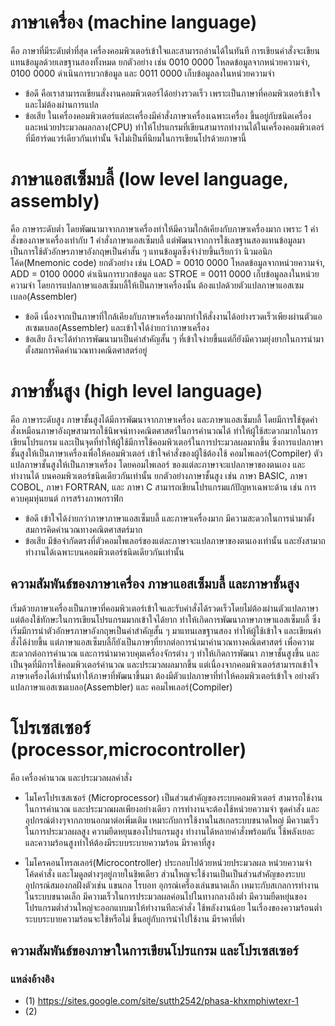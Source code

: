 # ภาษาเครื่อง (machine language)
คือ ภาษาที่มีระดับต่ำที่สุด เครื่องคอมพิวเตอร์เข้าใจและสามารถอ่านได้ในทันที การเขียนคำสั่งจะเขียนแทนข้อมูลด้วยเลขฐานสองทั้งหมด
ยกตัวอย่าง เช่น 0010 0000 โหลดข้อมูลจากหน่วยความจำ, 0100 0000 ดำเนินการบวกข้อมูล และ 0011 0000 เก็บข้อมูลลงในหน่วยความจำ
- ข้อดี คือเราสามารถเขียนสั่งงานคอมพิวเตอร์ได้อย่างรวดเร็ว เพราะเป็นภาษาที่คอมพิวเตอร์เข้าใจ และไม่ต้องผ่านการแปล
- ข้อเสีย ในเครื่องคอมพิวเตอร์แต่ละเครื่องมีคำสั่งภาษาเครื่องเฉพาะเครื่อง ขึ้นอยู่กับชนิดเครื่อง และหน่วยประมวลผลกลาง(CPU)
ทำให้โปรแกรมที่เขียนสามารถทำงานได้ในเครื่องคอมพิวเตอร์ที่มีฮาร์ดแวร์เดียวกันเท่านั้น จึงไม่เป็นที่นิยมในการเขียนโปรด้วยภาษานี้

# ภาษาแอสเซ็มบลี้ (low level language, assembly)
คือ ภาษาระดับต่ำ โดยพัฒนามาจากภาษาเครื่องทำให้มีความใกล้เคียงกับภาษาเครื่องมาก เพราะ 1 คำสั่งของภาษาเครื่องเท่ากับ 1 คำสั่งภาษาแอสเซ็มบลี้
แต่พัฒนาจากการใช้เลขฐานสองแทนข้อมูลมาเป็นการใช้ตัวอักษรภาษาอังกฤษเป็นคำสั้น ๆ แทนข้อมูลซึ่งจำง่ายขึ้นเรียกว่า นิวมอนิกโค้ด(Mnemonic code) 
ยกตัวอย่าง เช่น LOAD = 0010 0000 โหลดข้อมูลจากหน่วยความจำ, ADD = 0100 0000 ดำเนินการบวกข้อมูล และ STROE = 0011 0000 เก็บข้อมูลลงในหน่วยความจำ
โดยการแปลภาษาแอสเซ็มบลี้ให้เป็นภาษาเครื่องนั้น ต้องแปลด้วยตัวแปลภาษาแอสเซมเบลอ(Assembler)
- ข้อดี เนื่องจากเป็นภาษาที่ใกล้เคียงกับภาษาเครื่องมากทำให้สั่งงานได้อย่างรวดเร็วเพียงผ่านตัวแอสเซมเบลอ(Assembler) และเข้าใจได้ง่ายกว่าภาษาเครื่อง
- ข้อเสีย ถึงจะได้ทำการพัฒนามาเป็นคำสำคัญสั้น ๆ ที่เข้าใจง่ายขึ้นแต่ก็ยังมีความยุ่งยากในการนำมาตั้งสมการคิดคำนวณทางคณิตศาสตร์อยู่

# ภาษาชั้นสูง (high level language)
คือ ภาษาระดับสูง ภาษาชั้นสูงได้มีการพัฒนาจากภาษาเครื่อง และภาษาแอสเซ็มบลี้ โดยมีการใช้ชุดคำสั่งเหมือนภาษาอังฤษสามารถใช้นิพจน์ทางคณิตศาสตร์ในการคำนวณได้
ทำให้ผู้ใช้สะดวกมากในการเขียนโปรแกรม และเป็นจุดที่ทำให้ผู้ใช้มีการใช้คอมพิวเตอร์ในการประมวลผลมากขึ้น ซึ่งการแปลภาษาชั้นสูงให้เป็นภาษาเครื่องเพื่อให้คอมพิวเตอร์
เข้าใจคำสั่งของผู้ใช้ต้องใช้ คอมไพเลอร์(Compiler) ตัวแปลภาษาชั้นสูงให้เป็นภาษาเครื่อง โดยคอมไพเลอร์ ของแต่ละภาษาจะแปลภาษาของตนเอง และทำงานได้
บนคอมพิวเตอร์ชนิดเดียวกันเท่านั้น ยกตัวอย่างภาษาชั้นสูง เช่น ภาษา BASIC, ภาษา COBOL, ภาษา FORTRAN, และ ภาษา C สามารถเขียนโปรแกรมแก้ปัญหาเฉพาะด้าน
เช่น การควบคุมหุ่นยนต์ การสร้างภาพกราฟิก
- ข้อดี เข้าใจได้ง่ายกว่าภาษาภาษาแอสเซ็มบลี้ และภาษาเครื่องมาก มีความสะดวกในการนำมาตั้งสมการคิดคำนวณทางคณิตศาสตร์มาก
- ข้อเสีย มีข้อจำกัดตรงที่ตัวคอมไพเลอร์ของแต่ละภาษาจะแปลภาษาของตนเองเท่านั้น และยังสามาถทำงานได้เฉพาะบนคอมพิวเตอร์ชนิดเดียวกันเท่านั้น

## ความสัมพันธ์ของภาษาเครื่อง ภาษาแอสเซ็มบลี้ และภาษาชั้นสูง
เริ่มด้วยภาษาเครื่องเป็นภาษาที่คอมพิวเตอร์เข้าใจและรับคำสั่งได้รวดเร็วโดยไม่ต้องผ่านตัวแปลภาษาแต่ต้องใช้ทักษะในการเขียนโปรแกรมมากเข้าใจได้ยาก 
ทำให้เกิดการพัฒนาภาษาภาษาแอสเซ็มบลี้ ซึ่งเริ่มมีการนำตัวอักษรภาษาอังกฤษเป็นคำสำคัญสั้น ๆ มาแทนเลขฐานสอง ทำให้ผู้ใช้เข้าใจ และเขียนคำสั่งได้ง่ายขึ้น
แต่ภาษาแอสเซ็มบลี้ก็ยังเป็นภาษาที่ยากต่อการนำมาคำนวณทางคณิตศาสตร์ เพื่อความสะดวกต่อการคำนวณ และการนำมาควบคุมเครื่องจักรต่าง ๆ ทำให้เกิดการพัฒนา
ภาษาชั้นสูงขึ้น และเป็นจุดที่มีการใช้คอมพิวเตอร์คำนวณ และประมวลผลมากขึ้น แต่เนื่องจากคอมพิวเตอร์สามารถเข้าใจภาษาเครื่องได้เท่านั้นทำให้ภาษาที่พัฒนาขึ้นมา
ต้องมีตัวแปลภาษาที่ทำให้คอมพิวเตอร์เข้าใจ อย่างตัวแปลภาษาแอสเซมเบลอ(Assembler) และ คอมไพเลอร์(Compiler)

# โปรเซสเซอร์ (processor,microcontroller)
คือ เครื่องคำนวณ และประมวลผลคำสั่ง
- ไมโครโปรเซสเซอร์ (Microprocessor)
เป็นส่วนสำคัญของระบบคอมพิวเตอร์ สามารถใช้งานในการคำนวณ และประมวณผลเพียงอย่างเดียว การทำงานจะต้องใช้หน่วยความจำ ชุดคำสั่ง 
และอุปกรณ์ต่างๆจากภายนอกมาต่อเพิ่มเติม เหมาะกับการใช้งานในสเกลระบบขนาดใหญ่ มีความเร็วในการประมวลผลสูง ความยืดหยุนของโปรแกรมสูง
ทำงานได้หลายคำสั่งพร้อมกัน ใช้พลังเยอะ และความร้อนสูงทำให้ต้องมีระบบระบายความร้อน มีราคาที่สูง

- ไมโครคอนโทรลเลอร์(Microcontroller)
ประกอบไปด้วยหน่วยประมวลผล หน่วยความจำ โค้ดคำสั่ง และโมดูลต่างๆอยู่ภายในชิพเดียว ส่วนใหญจะใช้งานเป็นเป็นส่วนสำคัญของระบบอุปกรณ์สมองกลฝังตัวเช่น 
แขนกล โรบอท อุกรณ์เครื่องเล่นขนาดเล็ก เหมาะกับสเกลการทำงานในระบบขนาดเล็ก มีความเร็วในการประมวลผลค่อนไปในทางกลางถึงต่ำ
มีความยืดหยุ่นของโปรแกรมต่ำส่วนใหญ่จะออกแบบมาให้ทำงานทีละคำสั่ง ใช้พลังงานน้อย ในเรื่องของความร้อนต่ำระบบระบายความร้อนจะใช้หรือไม่
ขึ้นอยู่กับการนำไปใช้งาน มีราคาที่ต่ำ

## ความสัมพันธ์ของภาษาในการเขียนโปรแกรม และโปรเซสเซอร์

### แหล่งอ้างอิง
- (1) https://sites.google.com/site/sutth2542/phasa-khxmphiwtexr-1
- (2) 
